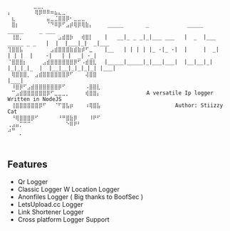  ```
⠀⠀  ⠀⠀⠀⣀⣀⡀⠀⠀⠀⠀⠀⠀⠀⠀⠀⠀⠀⠀⠀⠀⠀⠀⠀
⡄⠀⠀⠀⠀⠀⠀⢿⡿⠿⠿⠶⣦⣄⣀⠀⠀⠀⠀⠀⠀⠀⠀⠀⠀⠀⠀
⠀⣆⠀⠀⠀⠀⠀⠀⠀⠀⣤⣀⣈⣿⣿⡿⠂⣀⣀⣀⠀⠀⠀⠀⠀⠀⠀
⠀⣿⡆⠀⠀⠀⠀⠀⠀⠀⠈⠙⠿⡿⠋⣠⡾⢿⡿⢿⣷⡄⠀⠀⠀ _____       _            _____                  _____     _ ___     
⠀⢸⣿⡀⠀⠀⠀⠀⠀⠀⠀⠀⠀⣠⣾⣿⡷⠀⠀⢾⣿⡇⠀⠀⠀|   __|_ _ _|_|___ ___   |  _  |___ _____ _ _   |  |  |___|_|  _|___ 
⢹⣿⣿⣧⠀⠀⠀⠀⠀⠀⠀⣠⣾⣿⣿⣿⣷⣾⣷⡾⠋⣀⠀⠀⠀|__   | | | | |_ -|_ -|  |     |  _|     | | |  |    -|   | |  _| -_|
⠈⣿⣿⣿⡆⠀⠀⠀⠀⣠⣾⣿⣿⣿⣿⣿⣿⡿⠋⠠⣾⣿⣇⠀⠀|_____|_____|_|___|___|  |__|__|_| |_|_|_|_  |  |__|__|_|_|_|_| |___|
⠀⢿⣿⣿⣿⡀⠀⣠⣾⣿⣿⣿⣿⣿⣿⡿⠋⠀⠀⠀⢼⣿⣿⠀⠀⠀⠀                                       |___|                       
⠀⠸⣿⡿⠋⣠⣾⣿⣿⣿⣿⣿⣿⡿⠋⠀⠀⠀⠀⠀⠠⣿⣿⣇⠀⠀⠀
⠀⠉⣠⣾⣿⣿⣿⣿⣿⣿⡿⠋⣀⣀⣀⡀⠀⠀⠀⠀⢾⣿⣿⡄⠀⠀            A versatile Ip logger Written in NodeJS 
⠀⢸⣿⣿⣿⣿⣿⣿⡿⠋⠀⠀⠈⠋⣿⣧⡶⠀⠀⠀⠰⢿⣿⣧⠀⠀                     Author: Stiizzy Cat
⠀⠘⢿⣿⣿⣿⡿⠋⠀⠀⠀⠀⠀⠘⠛⣿⣷⡿⠀⠀⠀⠸⠟⠋⠀⠀
⢀⣠⣤⡉⠉⠉⠀⠀⠀⠀⠀⠀⠀⠀⠀⠑⠿⠟⠃⠀⠀⠀⠀⠀⠀⠀
⠴⠛⠀⠀⠀⠀⠀⠀⠀⠀⠀⠀⠀⠀⠀⠀⠀⠀⠀⠀⠀⠀⠀⠀
⠀  ⠈⠀⠀⠀⠀⠀⠀⠀⠀⠀
⠀⠀⠀⠀⠀⠀⠀⠀⠀⠀⠀⠀⠀⠀⠀⠀⠀⠀⠀⠀⠀⠀⠀⠀⠀⠀⠀⠀⠀⠀⠀⠀⠀⠀⠀⠀⠀⠀⠀⠀⠀⠀⠀⠀⠀⠀⠀⠀⠀⠀⠀⠀⠀⠀⠀⠀⠀⠀⠀⠀⠀⠀⠀⠀⠀⠀⠀
```


## Features

- Qr Logger
- Classic Logger W Location Logger
- Anonfiles Logger ( Big thanks to BoofSec )
- LetsUpload.cc Logger
- Link Shortener Logger
- Cross platform Logger Support
